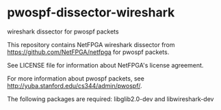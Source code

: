 # pwospf-dissector-wireshark
wireshark dissector for pwospf packets

This repository contains NetFPGA wireshark dissector from https://github.com/NetFPGA/netfpga for pwospf packets.

See LICENSE file for information about NetFPGA's license agreement.

For more information about pwospf packets, see http://yuba.stanford.edu/cs344/admin/pwospf/.

The following packages are required: libglib2.0-dev and libwireshark-dev
